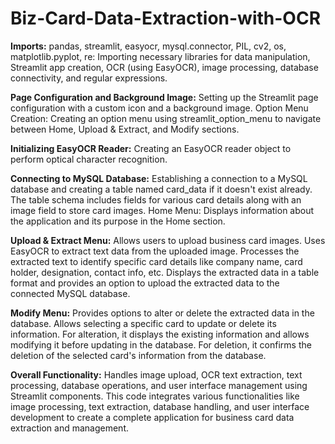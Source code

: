 # Biz-Card-Data-Extraction-with-OCR
**Imports:**
pandas, streamlit, easyocr, mysql.connector, PIL, cv2, os, matplotlib.pyplot, re: Importing necessary libraries for data manipulation, Streamlit app creation, OCR (using EasyOCR), image processing, database connectivity, and regular expressions.

**Page Configuration and Background Image:**
Setting up the Streamlit page configuration with a custom icon and a background image.
Option Menu Creation:
Creating an option menu using streamlit_option_menu to navigate between Home, Upload & Extract, and Modify sections.

**Initializing EasyOCR Reader:**
Creating an EasyOCR reader object to perform optical character recognition.

**Connecting to MySQL Database:**
Establishing a connection to a MySQL database and creating a table named card_data if it doesn't exist already. The table schema includes fields for various card details along with an image field to store card images.
Home Menu:
Displays information about the application and its purpose in the Home section.

**Upload & Extract Menu:**
Allows users to upload business card images.
Uses EasyOCR to extract text data from the uploaded image.
Processes the extracted text to identify specific card details like company name, card holder, designation, contact info, etc.
Displays the extracted data in a table format and provides an option to upload the extracted data to the connected MySQL database.

**Modify Menu:**
Provides options to alter or delete the extracted data in the database.
Allows selecting a specific card to update or delete its information.
For alteration, it displays the existing information and allows modifying it before updating in the database.
For deletion, it confirms the deletion of the selected card's information from the database.

**Overall Functionality:**
Handles image upload, OCR text extraction, text processing, database operations, and user interface management using Streamlit components.
This code integrates various functionalities like image processing, text extraction, database handling, and user interface development to create a complete application for business card data extraction and management.
